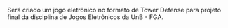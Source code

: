 Será criado um jogo eletrônico no formato de Tower Defense para projeto final da disciplina de Jogos Eletrônicos da UnB - FGA.